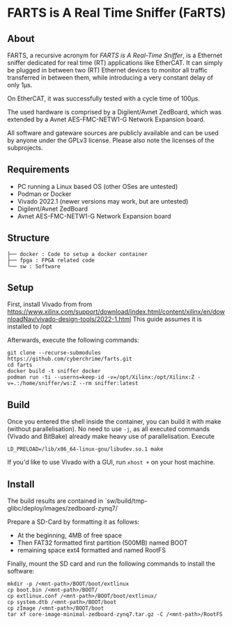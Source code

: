 # FARTS is A Real Time Sniffer (FaRTS)


## About

FARTS, a recursive acronym for *FARTS is A Real-Time Sniffer*, is a 
Ethernet sniffer dedicated for real time (RT) applications like EtherCAT.
It can simply be plugged in between two (RT) Ethernet devices
to monitor all traffic transferred in between them, while introducing
a very constant delay of only 1μs.

On EtherCAT, it was successfully tested with a cycle time of 100μs.

The used hardware is comprised by a Digilent/Avnet ZedBoard,
which was extended by a Avnet AES-FMC-NETW1-G Network Expansion board.

All software and gateware sources are publicly available and can
be used by anyone under the GPLv3 license. Please also note the
licenses of the subprojects.


## Requirements

- PC running a Linux based OS (other OSes are untested)
- Podman or Docker
- Vivado 2022.1 (newer versions may work, but are untested)
- Digilent/Avnet ZedBoard 
- Avnet AES-FMC-NETW1-G Network Expansion board


## Structure

```
├── docker : Code to setup a docker container
├── fpga : FPGA related code
└── sw : Software
```


## Setup

First, install Vivado from
from https://www.xilinx.com/support/download/index.html/content/xilinx/en/downloadNav/vivado-design-tools/2022-1.html
This guide assumes it is installed to /opt

Afterwards, execute the following commands:

```
git clone --recurse-submodules https://github.com/cyberchrime/farts.git
cd farts
docker build -t sniffer docker
podman run -ti --userns=keep-id -v=/opt/Xilinx:/opt/Xilinx:Z -v=.:/home/sniffer/ws:Z --rm sniffer:latest
```


## Build

Once you entered the shell inside the container,
you can build it with make (without parallelisation). No need to use
`-j`, as all executed commands (Vivado and BitBake) already make heavy use
of parallelisation. Execute

```
LD_PRELOAD=/lib/x86_64-linux-gnu/libudev.so.1 make

```

If you'd like to use Vivado with a GUI, run `xhost +` on your host machine.


## Install

The build results are contained in `sw/build/tmp-glibc/deploy/images/zedboard-zynq7/

Prepare a SD-Card by formatting it as follows:

- At the beginning, 4MB of free space
- Then FAT32 formatted first partition (500MB) named BOOT
- remaining space ext4 formatted and named RootFS

Finally, mount the SD card and run the following commands to install the software:

```
mkdir -p /<mnt-path>/BOOT/boot/extlinux
cp boot.bin /<mnt-path>/BOOT/
cp extlinux.conf /<mnt-path>/BOOT/boot/extlinux/
cp system.dtb /<mnt-path>/BOOT/boot
cp zImage /<mnt-path>/BOOT/boot
tar xf core-image-minimal-zedboard-zynq7.tar.gz -C /<mnt-path>/RootFS
```


